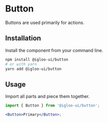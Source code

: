 # Button

Buttons are used primarily for actions.

<ButtonDemo />

## Installation

Install the component from your command line.

```bash
npm install @igloo-ui/button
# or with yarn
yarn add @igloo-ui/button
```

## Usage

Import all parts and piece them together.

```jsx
import { Button } from '@igloo-ui/button';

<Button>Primary</Button>;
```
